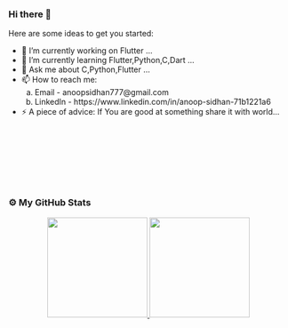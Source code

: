 ### Hi there 👋

Here are some ideas to get you started:

- 🔭 I’m currently working on Flutter ...
- 🌱 I’m currently learning Flutter,Python,C,Dart ...
- 💬 Ask me about C,Python,Flutter ...
- 📫 How to reach me: 
  <ol type="a">
  <li>Email - anoopsidhan777@gmail.com</li> 
  <li>LinkedIn - https://www.linkedin.com/in/anoop-sidhan-71b1221a6</li>
  </ol>
- ⚡ A piece of advice: If You are good at something share it with world...
<!-- 
📈 My GitHub Stats
<p align="left">
<a href="https://github.com/Anoop072001">
  <img height="180em" src="https://github-readme-stats-eight-theta.vercel.app/api?username=cloneartist&show_icons=true&include_all_commits=true&count_private=true"/>
</a>
</p>

<p align="right">
<a href="https://github.com/Anoop072001">
  <img height="180em" src="https://github-readme-stats-eight-theta.vercel.app/api/top-langs/?username=cloneartist&layout=compact&langs_count=8"/>
</a>
</p> -->

<br>
<br>
<br>
<br>
<br>
<br>

### ⚙️ My GitHub Stats

<p align="center">
<a href="https://github.com/Anoop072001">
  <img height="180em" src="https://github-readme-stats-eight-theta.vercel.app/api?username=Anoop072001&show_icons=true&include_all_commits=true&count_private=true&bg_color=333399,833ab4,c13584,f77737&title_color=fff&text_color=fff&icon_color=fff"/>
  <img height="180em" src="https://github-readme-stats-eight-theta.vercel.app/api/top-langs/?username=Anoop072001&layout=compact&langs_count=8&bg_color=333399,833ab4,c13584,f77737&title_color=fff&text_color=fff&icon_color=fff"/>
</a>
</p>

